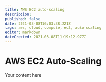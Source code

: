 ```yaml
---
title: AWS EC2 auto-scaling
description: 
published: false
date: 2021-03-08T16:03:38.221Z
tags: aws, cloud, compute, ec2, auto-scaling
editor: markdown
dateCreated: 2021-03-08T11:19:12.977Z
---
```


# AWS EC2 Auto-Scaling
Your content here